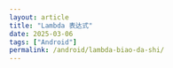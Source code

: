 ```yaml
---
layout: article
title: "Lambda 表达式"
date: 2025-03-06
tags: ["Android"]
permalink: /android/lambda-biao-da-shi/
---
```


